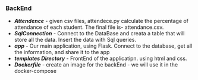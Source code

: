
### BackEnd

- ***Attendence*** - given csv files, attendece.py calculate the percentage of attendance of each student. The final file is- attendance.csv.
- ***SqlConnection*** - Connect to the DataBase and creata a table that will store all the data. Insert the data with Sql queries.
- ***app*** - Our main application, using Flask. Connect to the database, get all the information, and share it to the app
- ***templates Directory*** - FrontEnd of the applicatipn. using html and css.
- ***Dockerfile*** - create an image for the backEnd - we will use it in the docker-compose

